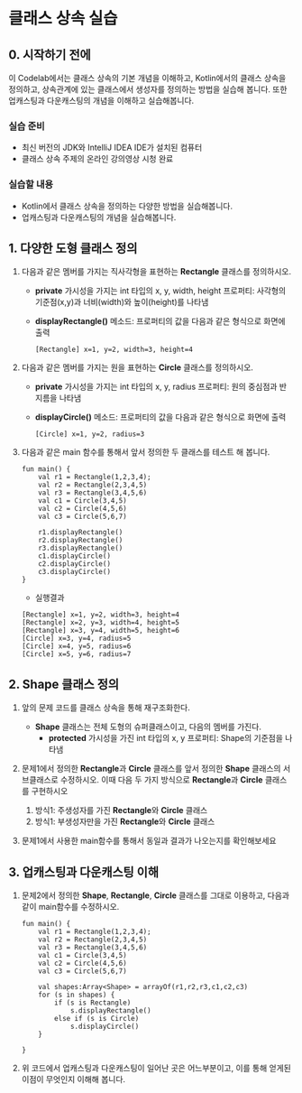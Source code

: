 # 클래스 상속 실습

## 0. 시작하기 전에

이 Codelab에서는 클래스 상속의 기본 개념을 이해하고, Kotlin에서의 클래스 상속을 정의하고, 상속관계에 있는 클래스에서 생성자를 정의하는 방법을 실습해 봅니다. 또한 업캐스팅과 다운캐스팅의 개념을 이해하고 실습해봅니다.

### 실습 준비

- 최신 버전의 JDK와 IntelliJ IDEA IDE가 설치된 컴퓨터
- 클래스 상속 주제의 온라인 강의영상 시청 완료

### 실습할 내용
- Kotlin에서 클래스 상속을 정의하는 다양한 방법을 실습해봅니다.
- 업캐스팅과 다운캐스팅의 개념을 실습해봅니다.

## 1. 다양한 도형 클래스 정의
1. 다음과 같은 멤버를 가지는 직사각형을 표현하는 **Rectangle** 클래스를 정의하시오.
	- **private** 가시성을 가지는 int 타입의 x, y, width, height 프로퍼티: 사각형의 기준점(x,y)과 너비(width)와 높이(height)를 나타냄
	-  **displayRectangle()** 메소드: 프로퍼티의 값을 다음과 같은 형식으로 화면에 출력
		
		```
		[Rectangle] x=1, y=2, width=3, height=4 
		```
2. 다음과 같은 멤버를 가지는 원을 표현하는 **Circle** 클래스를 정의하시오.
	- **private** 가시성을 가지는 int 타입의 x, y, radius 프로퍼티: 원의 중심점과 반지름을 나타냄 
	- **displayCircle()** 메소드: 프로퍼티의 값을 다음과 같은 형식으로 화면에 출력
		
		```
		[Circle] x=1, y=2, radius=3
		```

3. 다음과 같은 main 함수를 통해서 앞서 정의한 두 클래스를 테스트 해 봅니다.

	```
	fun main() {
	    val r1 = Rectangle(1,2,3,4);
	    val r2 = Rectangle(2,3,4,5)
	    val r3 = Rectangle(3,4,5,6)
	    val c1 = Circle(3,4,5)
	    val c2 = Circle(4,5,6)
	    val c3 = Circle(5,6,7)
	    
	    r1.displayRectangle()
	    r2.displayRectangle()
	    r3.displayRectangle()
	    c1.displayCircle()
	    c2.displayCircle()
	    c3.displayCircle()
	}
	```
	- 실행결과

	```
	[Rectangle] x=1, y=2, width=3, height=4
	[Rectangle] x=2, y=3, width=4, height=5
	[Rectangle] x=3, y=4, width=5, height=6
	[Circle] x=3, y=4, radius=5
	[Circle] x=4, y=5, radius=6
	[Circle] x=5, y=6, radius=7
	```

## 2. Shape 클래스  정의

1. 앞의 문제 코드를 클래스 상속을 통해 재구조화한다.
	- **Shape** 클래스는 전체 도형의 슈퍼클래스이고, 다음의 멤버를 가진다.
		- **protected** 가시성을 가진 int 타입의 x, y 프로퍼티: Shape의 기준점을 나타냄

2. 문제1에서 정의한 **Rectangle**과 **Circle** 클래스를 앞서 정의한 **Shape** 클래스의 서브클래스로 수정하시오. 이때 다음 두 가지 방식으로 **Rectangle**과 **Circle** 클래스를 구현하시오
	1. 방식1: 주생성자를 가진 **Rectangle**와 **Circle** 클래스
	2. 방식1: 부생성자만을 가진 **Rectangle**와 **Circle** 클래스
				
3. 문제1에서 사용한 main함수를 통해서 동일과 결과가 나오는지를 확인해보세요

## 3. 업캐스팅과 다운캐스팅 이해
1.  문제2에서 정의한 **Shape**, **Rectangle**, **Circle**  클래스를 그대로 이용하고, 다음과 같이 main함수를 수정하시오.

	```
	fun main() {
	    val r1 = Rectangle(1,2,3,4);
	    val r2 = Rectangle(2,3,4,5)
	    val r3 = Rectangle(3,4,5,6)
	    val c1 = Circle(3,4,5)
	    val c2 = Circle(4,5,6)
	    val c3 = Circle(5,6,7)
	
	    val shapes:Array<Shape> = arrayOf(r1,r2,r3,c1,c2,c3)
	    for (s in shapes) {
	        if (s is Rectangle)
	            s.displayRectangle()
	        else if (s is Circle)
	            s.displayCircle()
	    }
	
	}
	```
2. 위 코드에서 업캐스팅과 다운캐스팅이 일어난 곳은 어느부분이고, 이를 통해 얻게된 이점이 무엇인지 이해해 봅니다.
